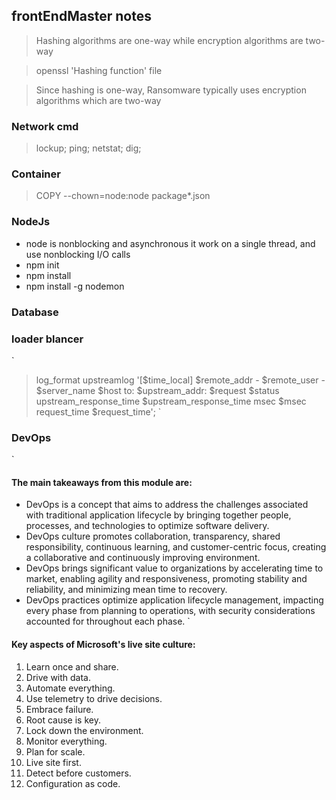 ## frontEndMaster notes

> Hashing algorithms are one-way while encryption algorithms are two-way

> openssl  'Hashing function' file

> Since hashing is one-way, Ransomware typically uses encryption algorithms which are two-way

### Network cmd

> lockup; ping; netstat; dig;  


### Container

> COPY --chown=node:node package*.json

### NodeJs

* node is nonblocking and asynchronous it work on a single thread, and use nonblocking I/O calls
* npm init
* npm install
* npm install -g nodemon

### Database

### loader blancer 
`
> log_format upstreamlog '[$time_local] $remote_addr - $remote_user - $server_name $host to: $upstream_addr: $request $status upstream_response_time $upstream_response_time msec $msec request_time $request_time';
`
### DevOps

`
#### The main takeaways from this module are:

* DevOps is a concept that aims to address the challenges associated with traditional application lifecycle by bringing together people, processes, and technologies to optimize software delivery.
* DevOps culture promotes collaboration, transparency, shared responsibility, continuous learning, and customer-centric focus, creating a collaborative and continuously improving environment.
* DevOps brings significant value to organizations by accelerating time to market, enabling agility and responsiveness, promoting stability and reliability, and minimizing mean time to recovery.
* DevOps practices optimize application lifecycle management, impacting every phase from planning to operations, with security considerations accounted for throughout each phase.
`
#### Key aspects of Microsoft's live site culture:

1. Learn once and share.
2. Drive with data.
3. Automate everything.
4. Use telemetry to drive decisions.
5. Embrace failure.
6. Root cause is key.
7. Lock down the environment.
8. Monitor everything.
9. Plan for scale.
10. Live site first.
11. Detect before customers.
12. Configuration as code.


